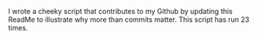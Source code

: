 I wrote a cheeky script that contributes to my Github by updating this ReadMe to illustrate why more than commits matter. This script has run 23 times.